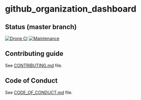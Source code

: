 # github_organization_dashboard

[//]: # (automatically generated from https://github.com/metwork-framework/resources/blob/master/cookiecutter/_%7B%7Bcookiecutter.repo%7D%7D/README.md)

## Status (master branch)
[![Drone CI](http://metwork-framework.org:8000/api/badges/metwork-framework/github_organization_dashboard/status.svg)](http://metwork-framework.org:8000/metwork-framework/github_organization_dashboard)
[![Maintenance](https://github.com/metwork-framework/resources/blob/master/badges/maintained.svg)]()






## Contributing guide

See [CONTRIBUTING.md](CONTRIBUTING.md) file.



## Code of Conduct

See [CODE_OF_CONDUCT.md](CODE_OF_CONDUCT.md) file.


